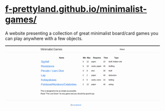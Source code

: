 # [f-prettyland.github.io/minimalist-games/](https://f-prettyland.github.io/minimalist-games/)
A website presenting a collection of great minimalist board/card games you can play anywhere with a few objects.  


![Wot the site looks like](./static/preview.png)  
